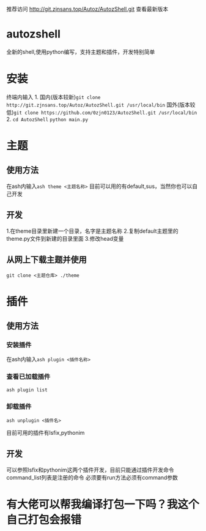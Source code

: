 推荐访问 http://git.zjnsans.top/Autoz/AutozShell.git 查看最新版本
# autozshell
全新的shell,使用python编写，支持主题和插件，开发特别简单

# 安装
终端内输入
1.
国内(版本较新)```git clone http://git.zjnsans.top/Autoz/AutozShell.git /usr/local/bin```
国外(版本较低)```git clone https://github.com/0zjn0123/AutozShell.git /usr/local/bin```
2.
```cd AutozShell```
```python main.py```

# 主题
## 使用方法
在ash内输入```ash theme <主题名称>```
目前可以用的有default,sus，当然你也可以自己开发

## 开发
1.在theme目录里新建一个目录，名字是主题名称
2.复制default主题里的theme.py文件到新建的目录里面
3.修改head变量

## 从网上下载主题并使用
```git clone <主题仓库> ./theme```

# 插件
## 使用方法
### 安装插件
在ash内输入```ash plugin <插件名称>```
### 查看已加载插件
```ash plugin list```
### 卸载插件
```ash unplugin <插件名>```

目前可用的插件有lsfix,pythonim
## 开发
可以参照lsfix和pythonim这两个插件开发，目前只能通过插件开发命令
command_list列表是注册的命令
必须要有run方法必须有command参数

# 有大佬可以帮我编译打包一下吗？我这个自己打包会报错


# 
